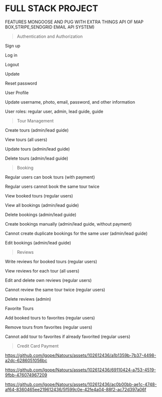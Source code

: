 # FULL STACK PROJECT

FEATURES
MONGOOSE AND PUG WITH EXTRA THINGS  API OF MAP BOX,STRIPE,SENDGRID EMAIL API SYSTEM)

>Authentication and Authorization

Sign up

Log in

Logout

Update

Reset password

User Profile

Update username, photo, email, password, and other information

User roles: regular user, admin, lead guide, guide

>Tour Management

Create tours (admin/lead guide)

View tours (all users)

Update tours (admin/lead guide)

Delete tours (admin/lead guide)

>Booking

Regular users can book tours (with payment)

Regular users cannot book the same tour twice

View booked tours (regular users)

View all bookings (admin/lead guide)

Delete bookings (admin/lead guide)

Create bookings manually (admin/lead guide, without payment)

Cannot create duplicate bookings for the same user (admin/lead guide)

Edit bookings (admin/lead guide)

>Reviews

Write reviews for booked tours (regular users)

View reviews for each tour (all users)

Edit and delete own reviews (regular users)

Cannot review the same tour twice (regular users)

Delete reviews (admin)

Favorite Tours

Add booked tours to favorites (regular users)

Remove tours from favorites (regular users)

Cannot add tour to favorites if already favorited (regular users)

>Credit Card Payment

https://github.com/lgope/Natours/assets/102612436/a1b1359b-7b37-4498-a2dc-6286051056bc

https://github.com/lgope/Natours/assets/102612436/69110424-a753-4519-9fbb-476074967209

https://github.com/lgope/Natours/assets/102612436/ac0b00bb-ae1c-4748-af64-8360465ee219612436/5f599c0e-42fe4a04-88f2-ac72d397a06f


